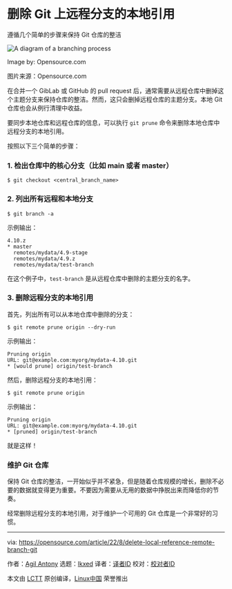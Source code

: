 [#]: subject: "Delete the local reference to a remote branch in Git"
[#]: via: "https://opensource.com/article/22/8/delete-local-reference-remote-branch-git"
[#]: author: "Agil Antony https://opensource.com/users/agantony"
[#]: collector: "lkxed"
[#]: translator: "MCGA"
[#]: reviewer: " "
[#]: publisher: " "
[#]: url: " "

删除 Git 上远程分支的本地引用
======

遵循几个简单的步骤来保持 Git 仓库的整洁

![A diagram of a branching process][1]

Image by: Opensource.com

图片来源：Opensource.com

在合并一个 GibLab 或 GitHub 的 pull request 后，通常需要从远程仓库中删掉这个主题分支来保持仓库的整洁。然而，这只会删掉远程仓库的主题分支。本地 Git 仓库也会从例行清理中收益。

要同步本地仓库和远程仓库的信息，可以执行 `git prune` 命令来删除本地仓库中远程分支的本地引用。

按照以下三个简单的步骤：

### 1. 检出仓库中的核心分支（比如 main 或者 master）

```
$ git checkout <central_branch_name>
```

### 2. 列出所有远程和本地分支

```
$ git branch -a
```

示例输出：

```
4.10.z
* master
  remotes/mydata/4.9-stage
  remotes/mydata/4.9.z
  remotes/mydata/test-branch
```

在这个例子中，`test-branch` 是从远程仓库中删除的主题分支的名字。

### 3. 删除远程分支的本地引用

首先，列出所有可以从本地仓库中删除的分支：

```
$ git remote prune origin --dry-run
```

示例输出：

```
Pruning origin
URL: git@example.com:myorg/mydata-4.10.git
* [would prune] origin/test-branch
```

然后，删除远程分支的本地引用：

```
$ git remote prune origin
```

示例输出：

```
Pruning origin
URL: git@example.com:myorg/mydata-4.10.git
* [pruned] origin/test-branch
```

就是这样！

### 维护 Git 仓库

保持 Git 仓库的整洁，一开始似乎并不紧急，但是随着仓库规模的增长，删除不必要的数据就变得更为重要。不要因为需要从无用的数据中挣脱出来而降低你的节奏。

经常删除远程分支的本地引用，对于维护一个可用的 Git 仓库是一个非常好的习惯。

--------------------------------------------------------------------------------

via: https://opensource.com/article/22/8/delete-local-reference-remote-branch-git

作者：[Agil Antony][a]
选题：[lkxed][b]
译者：[译者ID](https://github.com/译者ID)
校对：[校对者ID](https://github.com/校对者ID)

本文由 [LCTT](https://github.com/LCTT/TranslateProject) 原创编译，[Linux中国](https://linux.cn/) 荣誉推出

[a]: https://opensource.com/users/agantony
[b]: https://github.com/lkxed
[1]: https://opensource.com/sites/default/files/lead-images/freesoftwareway_law3.png
